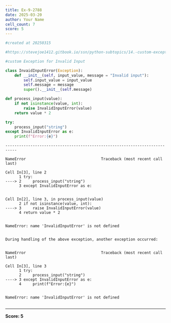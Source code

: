 ```yaml
---
title: Ex-9-2788
date: 2025-03-20
author: Your Name
cell_count: 7
score: 5
---
```


```python
#created at 20250315
```


```python
#https://stevejoe1412.gitbook.io/ssn/python-subtopics/14.-custom-exceptions
```


```python
#custom Exception for Invalid Input
```


```python
class InvaidInputError(Exception):
    def __init__(self, input_value, message = "Invalid input"):
        self.input_value = input_value
        self.message = message
        super().__init__(self.message)
```


```python
def process_input(value):
    if not isinstance(value, int):
        raise InvalidInputError(value)
    return value * 2
```


```python
try:
    process_input("string")
except InvalidInputError as e:
    print(f"Error:{e}")
```


    ---------------------------------------------------------------------------

    NameError                                 Traceback (most recent call last)

    Cell In[3], line 2
          1 try:
    ----> 2     process_input("string")
          3 except InvalidInputError as e:


    Cell In[2], line 3, in process_input(value)
          2 if not isinstance(value, int):
    ----> 3     raise InvalidInputError(value)
          4 return value * 2


    NameError: name 'InvalidInputError' is not defined

    
    During handling of the above exception, another exception occurred:


    NameError                                 Traceback (most recent call last)

    Cell In[3], line 3
          1 try:
          2     process_input("string")
    ----> 3 except InvalidInputError as e:
          4     print(f"Error:{e}")


    NameError: name 'InvalidInputError' is not defined



```python

```


---
**Score: 5**